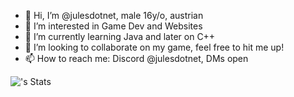 - 👋 Hi, I’m @julesdotnet, male 16y/o, austrian
- 👀 I’m interested in Game Dev and Websites
- 🌱 I’m currently learning Java and later on C++
- 💞️ I’m looking to collaborate on my game, feel free to hit me up!
- 📫 How to reach me: Discord @julesdotnet, DMs open

![<username>'s Stats](https://github-readme-stats.vercel.app/api?username=julesdotnet&theme=vue-dark&show_icons=true&hide_border=true&count_private=true)
